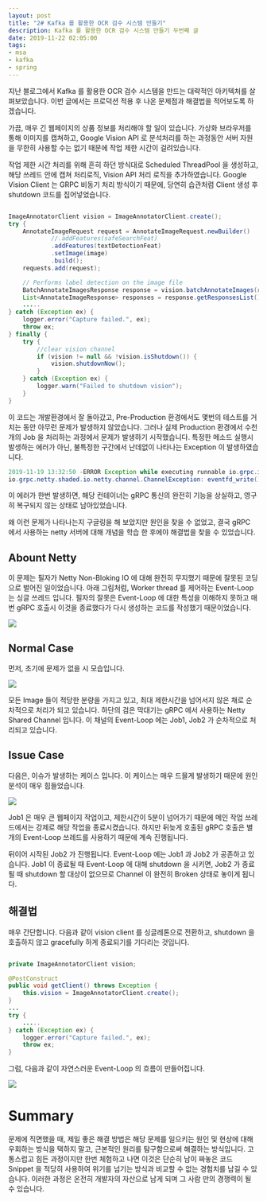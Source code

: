 ```yaml
---
layout: post
title: "2# Kafka 를 활용한 OCR 검수 시스템 만들기"
description: Kafka 를 활용한 OCR 검수 시스템 만들기 두번째 글
date: 2019-11-22 02:05:00
tags:
- msa
- kafka
- spring
---
```


지난 블로그에서 Kafka 를 활용한 OCR 검수 시스템을 만드는 대략적인 아키텍처를 살펴보았습니다. 이번 글에서는 프로덕션 적용 후 나온 문제점과 해결법을 적어보도록 하겠습니다.

가끔, 매우 긴 웹페이지의 상품 정보를 처리해야 할 일이 있습니다. 가상화 브라우저를 통해 이미지를 캡쳐하고, Google Vision API 로 분석처리를 하는 과정동안 서버 자원을 무한히 사용할 수는 없기 때문에 작업 제한 시간이 걸려있습니다.

작업 제한 시간 처리를 위해 흔히 하던 방식대로 Scheduled ThreadPool 을 생성하고, 해당 쓰레드 안에 캡쳐 처리로직, Vision API 처리 로직을 추가하였습니다. Google Vision Client 는 GRPC 비동기 처리 방식이기 때문에, 당연히 습관처럼 Client 생성 후 shutdown 코드를 집어넣었습니다.

```java

ImageAnnotatorClient vision = ImageAnnotatorClient.create();
try {
    AnnotateImageRequest request = AnnotateImageRequest.newBuilder()
            //.addFeatures(safeSearchFeat)
            .addFeatures(textDetectionFeat)
            .setImage(image)
            .build();
    requests.add(request);

    // Performs label detection on the image file
    BatchAnnotateImagesResponse response = vision.batchAnnotateImages(requests);
    List<AnnotateImageResponse> responses = response.getResponsesList();
    .....
} catch (Exception ex) {
    logger.error("Capture failed.", ex);
    throw ex;
} finally {
    try {
        //clear vision channel
        if (vision != null && !vision.isShutdown()) {
            vision.shutdownNow();
        }
    } catch (Exception ex) {
        logger.warn("Failed to shutdown vision");
    }
}
```

이 코드는 개발환경에서 잘 돌아갔고, Pre-Production 환경에서도 몇번의 테스트를 거치는 동안 아무런 문제가 발생하지 않았습니다. 그러나 실제 Production 환경에서 수천개의 Job 을 처리하는 과정에서 문제가 발생하기 시작했습니다. 특정한 메소드 실행시 발생하는 에러가 아닌, 불특정한 구간에서 난데없이 나타나는 Exception 이 발생하였습니다.

```java
2019-11-19 13:32:50 -ERROR Exception while executing runnable io.grpc.internal.SharedResourceHolder$2@65aeebb0
io.grpc.netty.shaded.io.netty.channel.ChannelException: eventfd_write() failed: Bad file descriptor
```

이 에러가 한번 발생하면, 해당 컨테이너는 gRPC 통신의 완전히 기능을 상실하고, 영구히 복구되지 않는 상태로 남아있었습니다.

왜 이런 문제가 나타나는지 구글링을 해 보았지만 원인을 찾을 수 없었고, 결국 gRPC 에서 사용하는 netty 서버에 대해 개념을 학습 한 후에야 해결법을 찾을 수 있었습니다.

## Abount Netty

이 문제는 필자가 Netty Non-Bloking IO 에 대해 완전히 무지했기 때문에 잘못된 코딩으로 벌어진 일이었습니다. 아래 그림처럼, Worker thread 를 제어하는 Event-Loop 는 싱글 쓰레드 입니다. 필자의 잘못은 Event-Loop 에 대한 특성을 이해하지 못하고 매번 gRPC 호출시 이것을 종료했다가 다시 생성하는 코드를 작성했기 때문이었습니다.

![](https://user-images.githubusercontent.com/13447690/69350734-6de07400-0cbd-11ea-9439-e3d08e5365d1.jpeg)

## Normal Case

먼저, 초기에 문제가 없을 시 모습입니다.

![](https://user-images.githubusercontent.com/13447690/69348660-e04f5500-0cb9-11ea-9acf-11d13f14e15e.png)

모든 Image 들이 적당한 분량을 가지고 있고, 최대 제한시간을 넘어서지 않은 채로 순차적으로 처리가 되고 있습니다. 하단의 검은 막대기는 gRPC 에서 사용하는 Netty Shared Channel 입니다. 이 채널의 Event-Loop 에는 Job1, Job2 가 순차적으로 처리되고 있습니다.

## Issue Case

다음은, 이슈가 발생하는 케이스 입니다. 이 케이스는 매우 드믈게 발생하기 때문에 원인 분석이 매우 힘들었습니다.

![](https://user-images.githubusercontent.com/13447690/69348684-e8a79000-0cb9-11ea-94fe-312e81b8433a.png)

Job1 은 매우 큰 웹페이지 작업이고, 제한시간이 5분이 넘어가기 때문에 메인 작업 쓰레드에서는 강제로 해당 작업을 종료시켰습니다. 하지만 뒤늦게 호출된 gRPC 호출은 별개의 Event-Loop 쓰레드를 사용하기 때문에 계속 진행됩니다. 

뒤이어 시작된 Job2 가 진행됩니다. Event-Loop 에는 Job1 과 Job2 가 공존하고 있습니다. Job1 이 종료될 때 Event-Loop 에 대해 shutdown 을 시키면, Job2 가 종료될 때 shutdown 할 대상이 없으므로 Channel 이 완전히 Broken 상태로 놓이게 됩니다.

## 해결법

매우 간단합니다. 다음과 같이 vision client 를 싱글레톤으로 전환하고, shutdown 을 호출하지 않고 gracefully 하게 종료되기를 기다리는 것입니다.

```java

private ImageAnnotatorClient vision;

@PostConstruct
public void getClient() throws Exception {
    this.vision = ImageAnnotatorClient.create();
}
...
try {
    .....
} catch (Exception ex) {
    logger.error("Capture failed.", ex);
    throw ex;
}
```

그럼, 다음과 같이 자연스러운 Event-Loop 의 흐름이 만들어집니다.

![](https://user-images.githubusercontent.com/13447690/69348694-ee04da80-0cb9-11ea-8736-00b562a4d6c4.png)

# Summary

문제에 직면했을 때, 제일 좋은 해결 방법은 해당 문제를 일으키는 원인 및 현상에 대해 우회하는 방식을 택하지 말고, 근본적인 원리를 탐구함으로써 해결하는 방식입니다. 고통스럽고 힘든 과정이지만 한번 체험하고 나면 이것은 단순히 남이 짜놓은 코드 Snippet 을 적당히 사용하여 위기를 넘기는 방식과 비교할 수 없는 경험치를 남길 수 있습니다. 이러한 과정은 온전히 개발자의 자산으로 남게 되며 그 사람 만의 경쟁력이 될 수 있습니다.


